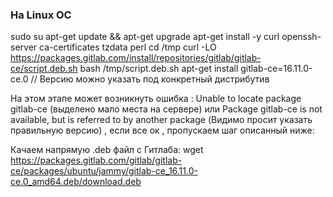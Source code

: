 ### На Linux OC 

sudo su
apt-get update && apt-get upgrade
apt-get install -y curl openssh-server ca-certificates tzdata perl
cd /tmp 
curl -LO https://packages.gitlab.com/install/repositories/gitlab/gitlab-ce/script.deb.sh
bash /tmp/script.deb.sh
apt-get install gitlab-ce=16.11.0-ce.0      // Версию можно указать под конкретный дистрибутив

На этом этапе может возникнуть ошибка : Unable to locate package gitlab-ce (выделено мало места на сервере) или Package gitlab-ce is not available, but is referred to by another package (Видимо просит указать правильную версию) , если все ок , пропускаем шаг описанный ниже:

Качаем напрямую .deb файл с Гитлаба: 
wget https://packages.gitlab.com/gitlab/gitlab-ce/packages/ubuntu/jammy/gitlab-ce_16.11.0-ce.0_amd64.deb/download.deb 
